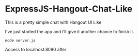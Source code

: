 # ExpressJS-Hangout-Chat-Like

This is a pretty simple chat with Hangout UI Like

I've just started the app and i'll give it another chance to finish it.


    node server.js
Access to localhost:8080 after    
    